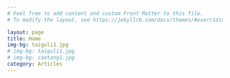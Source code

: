 ```yaml
---
# Feel free to add content and custom Front Matter to this file.
# To modify the layout, see https://jekyllrb.com/docs/themes/#overriding-theme-defaults

layout: page
title: Home
img-bg: taiguli1.jpg
# img-bg: taiguli1.jpg
# img-bg: caotang1.jpg
category: Articles
---
```

